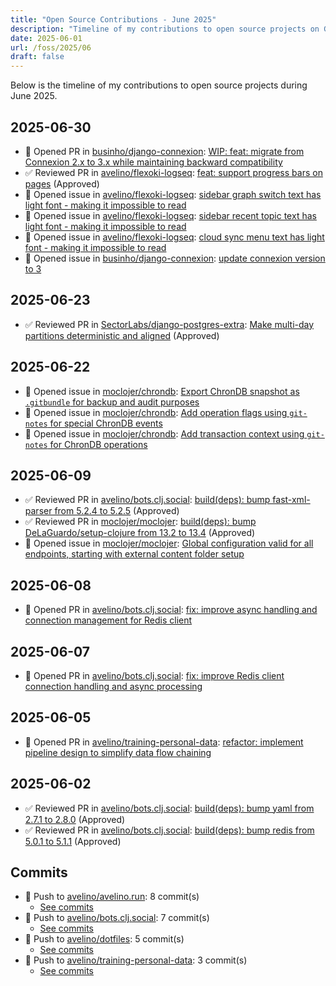 ```yaml
---
title: "Open Source Contributions - June 2025"
description: "Timeline of my contributions to open source projects on GitHub during June 2025."
date: 2025-06-01
url: /foss/2025/06
draft: false
---
```


Below is the timeline of my contributions to open source projects during June 2025.

## 2025-06-30

- 🔀 Opened PR in [businho/django-connexion](https://github.com/businho/django-connexion): [WIP: feat: migrate from Connexion 2.x to 3.x while maintaining backward compatibility](https://github.com/businho/django-connexion/pull/10)
- ✅ Reviewed PR in [avelino/flexoki-logseq](https://github.com/avelino/flexoki-logseq): [feat: support progress bars on pages](https://github.com/avelino/flexoki-logseq/pull/5#pullrequestreview-2971485854) (Approved)
- 🐛 Opened issue in [avelino/flexoki-logseq](https://github.com/avelino/flexoki-logseq): [sidebar graph switch text has light font - making it impossible to read](https://github.com/avelino/flexoki-logseq/issues/9)
- 🐛 Opened issue in [avelino/flexoki-logseq](https://github.com/avelino/flexoki-logseq): [sidebar recent topic text has light font - making it impossible to read](https://github.com/avelino/flexoki-logseq/issues/8)
- 🐛 Opened issue in [avelino/flexoki-logseq](https://github.com/avelino/flexoki-logseq): [cloud sync menu text has light font - making it impossible to read](https://github.com/avelino/flexoki-logseq/issues/7)
- 🐛 Opened issue in [businho/django-connexion](https://github.com/businho/django-connexion): [update connexion version to 3](https://github.com/businho/django-connexion/issues/11)

## 2025-06-23

- ✅ Reviewed PR in [SectorLabs/django-postgres-extra](https://github.com/SectorLabs/django-postgres-extra): [Make multi-day partitions deterministic and aligned](https://github.com/SectorLabs/django-postgres-extra/pull/263#pullrequestreview-2949462419) (Approved)

## 2025-06-22

- 🐛 Opened issue in [moclojer/chrondb](https://github.com/moclojer/chrondb): [Export ChronDB snapshot as `.gitbundle` for backup and audit purposes](https://github.com/moclojer/chrondb/issues/45)
- 🐛 Opened issue in [moclojer/chrondb](https://github.com/moclojer/chrondb): [Add operation flags using `git-notes` for special ChronDB events](https://github.com/moclojer/chrondb/issues/44)
- 🐛 Opened issue in [moclojer/chrondb](https://github.com/moclojer/chrondb): [Add transaction context using `git-notes` for ChronDB operations](https://github.com/moclojer/chrondb/issues/43)

## 2025-06-09

- ✅ Reviewed PR in [avelino/bots.clj.social](https://github.com/avelino/bots.clj.social): [build(deps): bump fast-xml-parser from 5.2.4 to 5.2.5](https://github.com/avelino/bots.clj.social/pull/182#pullrequestreview-2909651835) (Approved)
- ✅ Reviewed PR in [moclojer/moclojer](https://github.com/moclojer/moclojer): [build(deps): bump DeLaGuardo/setup-clojure from 13.2 to 13.4](https://github.com/moclojer/moclojer/pull/327#pullrequestreview-2910557138) (Approved)
- 🐛 Opened issue in [moclojer/moclojer](https://github.com/moclojer/moclojer): [Global configuration valid for all endpoints, starting with external content folder setup](https://github.com/moclojer/moclojer/issues/328)

## 2025-06-08

- 🔀 Opened PR in [avelino/bots.clj.social](https://github.com/avelino/bots.clj.social): [fix: improve async handling and connection management for Redis client](https://github.com/avelino/bots.clj.social/pull/181)

## 2025-06-07

- 🔀 Opened PR in [avelino/bots.clj.social](https://github.com/avelino/bots.clj.social): [fix: improve Redis client connection handling and async processing](https://github.com/avelino/bots.clj.social/pull/180)

## 2025-06-05

- 🔀 Opened PR in [avelino/training-personal-data](https://github.com/avelino/training-personal-data): [refactor: implement pipeline design to simplify data flow chaining](https://github.com/avelino/training-personal-data/pull/8)

## 2025-06-02

- ✅ Reviewed PR in [avelino/bots.clj.social](https://github.com/avelino/bots.clj.social): [build(deps): bump yaml from 2.7.1 to 2.8.0](https://github.com/avelino/bots.clj.social/pull/177#pullrequestreview-2887664998) (Approved)
- ✅ Reviewed PR in [avelino/bots.clj.social](https://github.com/avelino/bots.clj.social): [build(deps): bump redis from 5.0.1 to 5.1.1](https://github.com/avelino/bots.clj.social/pull/179#pullrequestreview-2887663210) (Approved)

## Commits

- 🔨 Push to [avelino/avelino.run](https://github.com/avelino/avelino.run): 8 commit(s)
  - [See commits](https://github.com/avelino/avelino.run/commits?author=avelino&since=2025-06-01T00:00:00Z&until=2025-06-30T23:59:59Z)
- 🔨 Push to [avelino/bots.clj.social](https://github.com/avelino/bots.clj.social): 7 commit(s)
  - [See commits](https://github.com/avelino/bots.clj.social/commits?author=avelino&since=2025-06-01T00:00:00Z&until=2025-06-30T23:59:59Z)
- 🔨 Push to [avelino/dotfiles](https://github.com/avelino/dotfiles): 5 commit(s)
  - [See commits](https://github.com/avelino/dotfiles/commits?author=avelino&since=2025-06-01T00:00:00Z&until=2025-06-30T23:59:59Z)
- 🔨 Push to [avelino/training-personal-data](https://github.com/avelino/training-personal-data): 3 commit(s)
  - [See commits](https://github.com/avelino/training-personal-data/commits?author=avelino&since=2025-06-01T00:00:00Z&until=2025-06-30T23:59:59Z)

